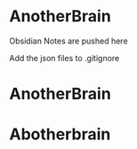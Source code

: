 # AnotherBrain
Obsidian Notes are pushed here

Add the json files to .gitignore
# AnotherBrain
# Abotherbrain
